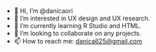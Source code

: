 - 👋 Hi, I’m @danicaori
- 👀 I’m interested in UX design and UX research.
- 🌱 I’m currently learning R Studio and HTML.
- 💞️ I’m looking to collaborate on any projects.
- 📫 How to reach me: danica625@gmail.com

<!---
danicaori/danicaori is a ✨ special ✨ repository because its `README.md` (this file) appears on your GitHub profile.
You can click the Preview link to take a look at your changes.
--->
